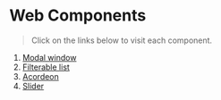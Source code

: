 # Web Components

> Click on the links below to visit each component.

1. [Modal window](https://owenrub.github.io/Web-components/Modal%20window/)
2. [Filterable list](https://owenrub.github.io/Web-components/Filterable%20list/)
3. [Acordeon](https://owenrub.github.io/Web-components/Acordeon/)
4. [Slider](https://owenrub.github.io/Web-components/Slider/)
